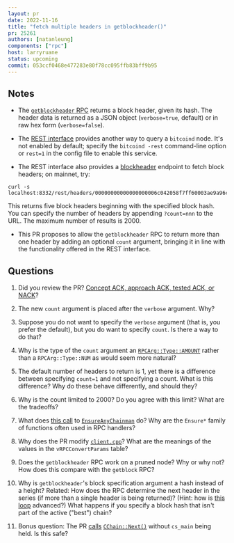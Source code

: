 ```yaml
---
layout: pr
date: 2022-11-16
title: "fetch multiple headers in getblockheader()"
pr: 25261
authors: [natanleung]
components: ["rpc"]
host: larryruane
status: upcoming
commit: 053ccf0468e477283e80f78cc095ffb83bff9b95
---
```



## Notes

- The [`getblockheader` RPC](https://developer.bitcoin.org/reference/rpc/getblockheader.html)
returns a block header, given its hash. The header data is returned as
a JSON object (`verbose=true`, default) or in raw hex form (`verbose=false`).

- The [REST interface](https://github.com/bitcoin/bitcoin/blob/master/doc/REST-interface.md)
provides another way to query a `bitcoind` node. It's not enabled by default; specify the
`bitcoind -rest` command-line option or `rest=1` in the config file to enable this service.

- The REST interface also provides a
[blockheader](https://github.com/bitcoin/bitcoin/blob/master/doc/REST-interface.md#blockheaders)
endpoint to fetch block headers; on mainnet, try:
```
curl -s localhost:8332/rest/headers/00000000000000000006c042058f7ff60003ae9a96ca2ac3065d91221b00f547.json
```
This returns five block headers beginning with the specified block hash. You can specify
the number of headers by appending `?count=nnn` to the URL.
The maximum number of results is 2000.

- This PR proposes to allow the `getblockheader` RPC to return more than one header by adding an
optional `count` argument, bringing it in line with the functionality offered in the REST interface.

## Questions
1. Did you review the PR?
[Concept ACK, approach ACK, tested ACK, or NACK](https://github.com/bitcoin/bitcoin/blob/master/CONTRIBUTING.md#peer-review)?

1. The new `count` argument is placed after the `verbose` argument. Why?

1. Suppose you do not want to specify the `verbose` argument (that is, you prefer the default),
but you do want to specify `count`. Is there a way to do that?

1. Why is the type of the `count` argument an
[`RPCArg::Type::AMOUNT`](https://github.com/bitcoin/bitcoin/pull/25261/files#diff-decae4be02fb8a47ab4557fe74a9cb853bdfa3ec0fa1b515c0a1e5de91f4ad0bR506)
rather than a `RPCArg::Type::NUM` as would seem more natural?

1. The default number of headers to return is 1, yet there is a difference
between specifying `count=1` and not specifying a count. What is this difference?
Why do these behave differently, and should they?

1. Why is the count limited to 2000? Do you agree with this limit?
What are the tradeoffs?

1. What does
[this call](https://github.com/bitcoin/bitcoin/pull/25261/files#diff-decae4be02fb8a47ab4557fe74a9cb853bdfa3ec0fa1b515c0a1e5de91f4ad0bR562)
to
[`EnsureAnyChainman`](https://github.com/bitcoin/bitcoin/blob/48174c0f287b19931ca110670610bd03a03eb914/src/rpc/server_util.cpp#L63)
do? Why are the `Ensure*` family of functions often used in RPC handlers?

1. Why does the PR modify
[`client.cpp`](https://github.com/bitcoin/bitcoin/pull/25261/files#diff-84c7a7f36362b9724c31e5dec9879b2f81eae0d0addbc9c0933c3558c577de65)?
What are the meanings of the values in the `vRPCConvertParams` table?

1. Does the `getblockheader` RPC work on a pruned node? Why or why not?
How does this compare with the `getblock` RPC?

1. Why is `getblockheader`'s block specification argument a hash instead of a height?
Related: How does the RPC determine the next header in the series (if more
than a single header is being returned)?
(Hint: how is
[this loop](https://github.com/bitcoin/bitcoin/pull/25261/files#diff-decae4be02fb8a47ab4557fe74a9cb853bdfa3ec0fa1b515c0a1e5de91f4ad0bR574-R587)
advanced?)
What happens if you specify a block hash that isn't part of the
active ("best") chain?

1. Bonus question: The PR
[calls](https://github.com/bitcoin/bitcoin/pull/25261/files#diff-decae4be02fb8a47ab4557fe74a9cb853bdfa3ec0fa1b515c0a1e5de91f4ad0bR585)
[`CChain::Next()`](https://github.com/bitcoin/bitcoin/blob/48174c0f287b19931ca110670610bd03a03eb914/src/chain.h#L459)
without `cs_main` being held. Is this safe?


<!-- TODO: After meeting, uncomment and add meeting log between the irc tags
## Meeting Log

{% irc %}
{% endirc %}
-->

